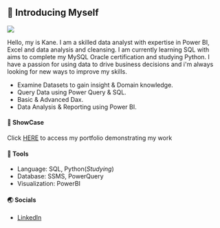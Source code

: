 ## :wave: Introducing Myself


![](https://github.com/Kanecoke/Image/blob/main/White%20%26%20Black%20Modern%20About%20Our%20Brand%20Cover%20Youtube%20Chanel%20Art%20(2000%20%C3%97%20600px).gif)


Hello, my is Kane. 
I am a skilled data analyst with expertise in Power BI, Excel and data analysis and cleansing. 
I am currently learning SQL with aims to complete my MySQL Oracle certification and studying Python. 
I have a passion for using data to drive business decisions and i'm always looking for new ways to improve my skills.

- Examine Datasets to gain insight & Domain knowledge.
- Query Data using Power Query & SQL.
- Basic & Advanced Dax.
- Data Analysis & Reporting using Power BI.

#### :file_folder: ShowCase 

Click [HERE](https://www.novypro.com/profile_projects/kcoke) to access my portfolio demonstrating my work

#### :wrench: Tools

- Language: SQL, Python(*Studying*)
- Database: SSMS, PowerQuery
- Visualization: PowerBI

#### :earth_asia:	Socials

- [LinkedIn](https://www.linkedin.com/in/kane-coke-551719287/)


<!---
Kanecoke/Kanecoke is a ✨ special ✨ repository because its `README.md` (this file) appears on your GitHub profile.
You can click the Preview link to take a look at your changes.
--->
